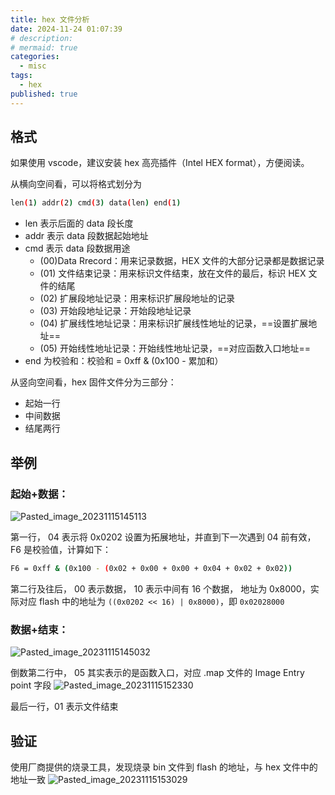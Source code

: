 ```yaml
---
title: hex 文件分析
date: 2024-11-24 01:07:39
# description: 
# mermaid: true
categories:
  - misc
tags:
  - hex
published: true
---
```


## 格式

如果使用 vscode，建议安装 hex 高亮插件（Intel HEX format），方便阅读。

从横向空间看，可以将格式划分为
```bash
len(1) addr(2) cmd(3) data(len) end(1)
```

* len 表示后面的 data 段长度
* addr 表示 data 段数据起始地址
* cmd 表示 data 段数据用途
    * (00)Data Rrecord：用来记录数据，HEX 文件的大部分记录都是数据记录
    * (01) 文件结束记录：用来标识文件结束，放在文件的最后，标识 HEX 文件的结尾
    * (02) 扩展段地址记录：用来标识扩展段地址的记录
    * (03) 开始段地址记录：开始段地址记录
    * (04) 扩展线性地址记录：用来标识扩展线性地址的记录，==设置扩展地址==
    * (05) 开始线性地址记录：开始线性地址记录，==对应函数入口地址==
* end 为校验和：校验和 = 0xff & (0x100 - 累加和）

从竖向空间看，hex 固件文件分为三部分：
* 起始一行
* 中间数据
* 结尾两行

## 举例

### 起始+数据：
![Pasted_image_20231115145113](https://cdn.jsdelivr.net/gh/24849748/PicBed/ob/Pasted_image_20231115145113.png)

第一行，
04 表示将 0x0202 设置为拓展地址，并直到下一次遇到 04 前有效，
F6 是校验值，计算如下：
```bash
F6 = 0xff & (0x100 - (0x02 + 0x00 + 0x00 + 0x04 + 0x02 + 0x02))
```

第二行及往后，
00 表示数据，
10 表示中间有 16 个数据，
地址为 0x8000，实际对应 flash 中的地址为 `((0x0202 << 16) | 0x8000)`，即 `0x02028000`

### 数据+结束：
![Pasted_image_20231115145032](https://cdn.jsdelivr.net/gh/24849748/PicBed/ob/Pasted_image_20231115145032.png)

倒数第二行中，
05 其实表示的是函数入口，对应 .map 文件的 Image Entry point 字段
![Pasted_image_20231115152330](https://cdn.jsdelivr.net/gh/24849748/PicBed/ob/Pasted_image_20231115152330.png)

最后一行，01 表示文件结束

## 验证

使用厂商提供的烧录工具，发现烧录 bin 文件到 flash 的地址，与 hex 文件中的地址一致
![Pasted_image_20231115153029](https://cdn.jsdelivr.net/gh/24849748/PicBed/ob/Pasted_image_20231115153029.png)
